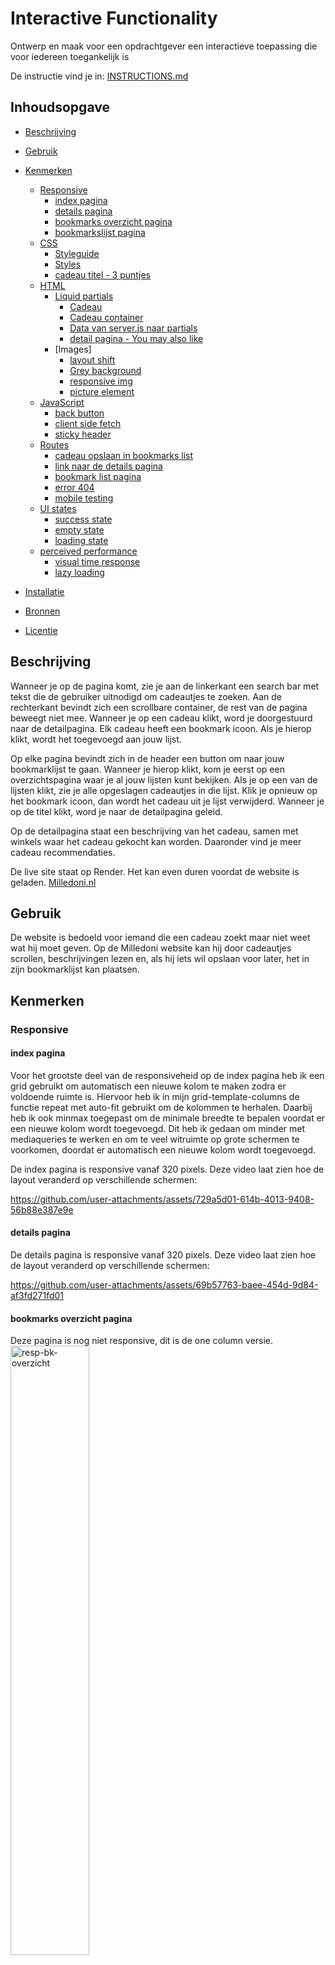 # Interactive Functionality

Ontwerp en maak voor een opdrachtgever een interactieve toepassing die voor iedereen toegankelijk is

De instructie vind je in: [INSTRUCTIONS.md](https://github.com/fdnd-task/the-web-is-for-everyone-interactive-functionality/blob/main/docs/INSTRUCTIONS.md)


## Inhoudsopgave

  * [Beschrijving](#beschrijving)

  * [Gebruik](#gebruik)

  * [Kenmerken](#kenmerken)
      * [Responsive](#Responsive)<br/>
          * [index pagina](#index-pagina)<br/>
          * [details pagina](#details-pagina)<br/>
          * [bookmarks overzicht pagina](#bookmarks-overzicht-pagina)<br/>
          * [bookmarkslijst pagina](#bookmarkslijst-pagina)<br/>
      * [CSS](#CSS)<br/>
          * [Styleguide](#Styleguide)<br/>
          * [Styles](#Styles)<br/>
          * [cadeau titel - 3 puntjes](#cadeau-titel---3-puntjes)<br/>
      * [HTML](#HTML)<br/>
          * [Liquid partials](#Liquid-partials)<br/>
              * [Cadeau](#Cadeau)<br/>
              * [Cadeau container](#Cadeau-container)<br/>
              * [Data van server.js naar partials](#Data-van-serverJS-naar-partials)<br/>
              * [detail pagina - You may also like](#detail-pagina---you-may-also-like)<br/>
          * [Images]<br/>
              * [layout shift](#layout-shift)<br/>
              * [Grey background](#grey-background)<br/>
              * [responsive img](#responsive-img)<br/>
              * [picture element](#picture-element)<br/>
      * [JavaScript](#JavaScript)<br/>
          * [back button](#back-button)<br/>
          * [client side fetch](#client-side-fetch)<br/>
          * [sticky header](#sticky-header)<br/>
      * [Routes](#Routes)<br/>
          * [cadeau opslaan in bookmarks list](#cadeau-opslaan-in-bookmarks-list)<br/>
          * [link naar de details pagina](#link-naar-de-details-pagina)<br/>
          * [bookmark list pagina](#bookmark-list-pagina)<br/>
          * [error 404](#error-404)<br/>
          * [mobile testing](#mobile-testing)<br/>
      * [UI states](#UI-states)<br/>
          * [success state](#success-state)<br/>
          * [empty state](#empty-state)<br/>
          * [loading state](#loading-state)<br/>
      * [perceived performance](#perceived-performance)<br/>
          * [visual time response](#visual-time-response)<br/>
          * [lazy loading](#lazy-loading)<br/>

  * [Installatie](#installatie)

  * [Bronnen](#bronnen)

  * [Licentie](#licentie)

## Beschrijving
<!-- Bij Beschrijving staat kort beschreven wat voor project het is en wat je hebt gemaakt -->
<!-- Voeg een mooie poster visual of video toe 📸 -->
<!-- Voeg een link toe naar GitHub Pages 🌐-->
Wanneer je op de pagina komt, zie je aan de linkerkant een search bar met tekst die de gebruiker uitnodigd om cadeautjes te zoeken.
Aan de rechterkant bevindt zich een scrollbare container, de rest van de pagina beweegt niet mee.
Wanneer je op een cadeau klikt, word je doorgestuurd naar de detailpagina.
Elk cadeau heeft een bookmark icoon. Als je hierop klikt, wordt het toegevoegd aan jouw lijst.

Op elke pagina bevindt zich in de header een button om naar jouw bookmarklijst te gaan.
Wanneer je hierop klikt, kom je eerst op een overzichtspagina waar je al jouw lijsten kunt bekijken.
Als je op een van de lijsten klikt, zie je alle opgeslagen cadeautjes in die lijst.
Klik je opnieuw op het bookmark icoon, dan wordt het cadeau uit je lijst verwijderd.
Wanneer je op de titel klikt, word je naar de detailpagina geleid.

Op de detailpagina staat een beschrijving van het cadeau, samen met winkels waar het cadeau gekocht kan worden.
Daaronder vind je meer cadeau recommendaties.

De live site staat op Render. Het kan even duren voordat de website is geladen.
[Milledoni.nl](https://user-experience-enhanced-website-0mef.onrender.com)

## Gebruik
<!-- Bij Gebruik staat de user story, hoe het werkt en wat je er mee kan. -->
De website is bedoeld voor iemand die een cadeau zoekt maar niet weet wat hij moet geven.
Op de Milledoni website kan hij door cadeautjes scrollen, beschrijvingen lezen en, als hij iets wil opslaan voor later, het in zijn bookmarklijst kan plaatsen.

## Kenmerken
<!-- Bij Kenmerken staat welke technieken zijn gebruikt en hoe. Wat is de HTML structuur? Wat zijn de belangrijkste dingen in CSS? Wat is er met JS gedaan en hoe? Misschien heb je iets met NodeJS gedaan, of heb je een framework of library gebruikt? -->
### Responsive
#### index pagina
Voor het grootste deel van de responsiveheid op de index pagina heb ik een grid gebruikt om automatisch een nieuwe kolom te maken zodra er voldoende ruimte is. Hiervoor heb ik in mijn grid-template-columns de functie repeat met auto-fit gebruikt om de kolommen te herhalen. Daarbij heb ik ook minmax toegepast om de minimale breedte te bepalen voordat er een nieuwe kolom wordt toegevoegd.
Dit heb ik gedaan om minder met mediaqueries te werken en om te veel witruimte op grote schermen te voorkomen, doordat er automatisch een nieuwe kolom wordt toegevoegd.

De index pagina is responsive vanaf 320 pixels. Deze video laat zien hoe de layout veranderd op verschillende schermen:<br/>

https://github.com/user-attachments/assets/729a5d01-614b-4013-9408-56b88e387e9e


#### details pagina
De details pagina is responsive vanaf 320 pixels. Deze video laat zien hoe de layout veranderd op verschillende schermen:<br/>

https://github.com/user-attachments/assets/69b57763-baee-454d-9d84-af3fd271fd01

#### bookmarks overzicht pagina
Deze pagina is nog niet responsive, dit is de one column versie.<br/>
<img src="/bewijslast/resp-bk-overzicht.png" alt="resp-bk-overzicht" style="width: 50%;">


#### bookmarkslijst pagina
De bookmarkslijst pagina is ook responsive vanaf 320 pixels. Deze video laat zien hoe de layout veranderd op verschillende schermen:<br/>

https://github.com/user-attachments/assets/7bc22186-fdb5-4781-baea-31507d01cd20

### CSS
### Styleguide
De huisstijl is gebaseerd op dit [figma design](https://www.figma.com/design/4NBbUuyXIrZ7VFHaDAHJLs/milledoni-design?node-id=6-23251&t=GgUuJZRB3GWeNTFB-1)

De font sizes voor de titels zijn responsive gemaakt met clamp(), zodat ze op kleine schermen niet te groot lijken.
Tijdens de sprint review van sprint 9 gaf de opdrachtgever aan dat de font sizes niet overeenkwamen met het design. Dit kwam doordat ik gebruikmaakte van responsive font sizes.

Om dit op te lossen heb ik media queries gebruikt:
– Op de desktop versie gebruik ik vaste font sizes, zodat deze overeenkomen met het design.
– Op mobiele apparaten blijven de responsive font sizes actief, zodat de tekst goed schaalt en niet te groot wordt weergegeven.
https://github.com/vsheo/user-experience-enhanced-website/blob/584e67f860e7df4a24380b985f87eff62b19aff7/public/styles/milledoni.css#L33-L40

Naamgeving van custom properties: Het eerste woord (en soms ook het tweede) geeft aan waarvoor de custom property bedoeld is, en het laatste woord geeft aan wat er wordt veranderd.

Bijvoorbeeld, 'background-primary': het eerste woord geeft aan dat het voor de achtergrond bedoeld is, en het tweede woord geeft aan dat het de primaire kleur is.
https://github.com/vsheo/user-experience-enhanced-website/blob/584e67f860e7df4a24380b985f87eff62b19aff7/public/styles/milledoni.css#L13

In dit voorbeeld gebruik ik twee woorden om aan te geven voor welk element de custom property bedoeld is, en daarna wat het veranderd.
voorbeeld
--font-weight-regular
font-weight geeft aan dat het met de fonts te maken heeft, en regular geeft aan dat het de standaard font weight is.
voor de font weight benaming heb ik aangehouden hoe het in de font .ttf file heeft
hier zijn de font-weight cuistom properties in css stylesheet
https://github.com/vsheo/user-experience-enhanced-website/blob/584e67f860e7df4a24380b985f87eff62b19aff7/public/styles/milledoni.css#L42-L47

### Styles
In de Liquid-bestanden hebben de partials en elke pagina hun eigen CSS, die genest is. De main van de pagina's wordt genoemd naar de pagina naam, gevolgd door -main. Voor de partials gebruiken ze de class van de container.<br/>
<img src="/bewijslast/css-main-nest.png" alt="css-main-nest" style="width: 50%;"><br/>
<img src="/bewijslast/css-partials-nest.png" alt="css-partials-nest" style="width: 50%;">

Verder zijn alle HTML blokken in CSS ook genest. Bijvoorbeeld een article met meerdere elementen daarin.
In HTML geef ik het een class, en in CSS worden alle elementen binnen die class op dezelfde volgorde genest.
Voorbeeld van een article:
https://github.com/vsheo/user-experience-enhanced-website/blob/584e67f860e7df4a24380b985f87eff62b19aff7/views/details.liquid#L46-L53
Bijbehorende CSS:
https://github.com/vsheo/user-experience-enhanced-website/blob/584e67f860e7df4a24380b985f87eff62b19aff7/public/styles/style.css#L529-L613


### cadeau titel - 3 puntjes
Sommige cadeautjes hebben lange titels, waardoor sommige cadeautjes hoger werden dan andere.
Dit kwam doordat de titels soms meerdere regels in beslag namen.
Ik heb dit opgelost door de titels te verkorten met drie puntjes als ze te lang zijn:
– Op mobiel worden titels beperkt tot maximaal 1 regel.
– Op desktop versie tot maximaal 2 regels.

Hierdoor blijven alle cadeaukaartjes even hoog en behouden ze een consistente layout.

Verkorte titel op mobiel:
<img src="/bewijslast/gift-title-1.png" alt="gift-title-1" style="width: 50%;">
verkorte titel op desktop:
<img src="/bewijslast/gift-title-2.png" alt="gift-title-2" style="width: 50%;">


### HTML
In HTML hebben blok elementen, zoals article, een lege regel erboven en eronder.
Inline elementen, zoals svg en anchor tag, staan op één regel.

Er zijn soms uitzonderingen, zoals een anchor tag met een svg en tekst erin. In dat geval krijgen zowel de svg als de tekst hun eigen regel, zodat alle elementen binnen de anchor tag zichtbaar blijven.
https://github.com/vsheo/user-experience-enhanced-website/blob/584e67f860e7df4a24380b985f87eff62b19aff7/views/bk-overzicht.liquid#L25-L28


### Liquid partials
De herhalende stukken HTML-code op de website zijn in een aparte Liquid-bestand geplaatst. Hierdoor kunnen ze met Liquid op de juiste plek worden ingeladen. Ik heb dit gedaan zodat ik dezelfde code op meerdere plekken kan gebruiken, wat mijn code DRY (Don't Repeat Yourself) maakt. Als er een aanpassing in de HTML nodig is, hoeft dit maar op plek te gebeuren.


#### Cadeau
Dit article voor de cadeautjes wordt gebruikt op de index pagina, de detail pagina en de bookmarklijst pagina.
https://github.com/vsheo/user-experience-enhanced-website/blob/584e67f860e7df4a24380b985f87eff62b19aff7/views/partials/article-gift.liquid#L1-L39
Cadeau index pagina:<br/>
<img src="/bewijslast/dry-article-1.png" alt="dry-article-1" style="width: 50%;"><br/>
Cadeau details pagina:<br/>
<img src="/bewijslast/dry-article-2.png" alt="dry-article-2" style="width: 50%;"><br/>
Cadeau bookmarks pagina:<br/>
<img src="/bewijslast/dry-article-3.png" alt="dry-article-3" style="width: 50%;">

#### Cadeau container
De container onderaan de details pagina is hetzelfde als op de index pagina, met een paar kleine verschillen.
De code voor de container is in CSS op een centrale plek geplaatst, zodat deze op beide pagina's werkt. Voor kleine aanpassingen per pagina, zoals margins, zijn deze genest, zodat ze elkaar niet beïnvloeden.
Dit is de CSS voor de container:
https://github.com/vsheo/user-experience-enhanced-website/blob/584e67f860e7df4a24380b985f87eff62b19aff7/public/styles/style.css#L820-L845
Hier worden media queeries gemaakt die alleen op de index pagina gebruikt worden voor deze container:
https://github.com/vsheo/user-experience-enhanced-website/blob/584e67f860e7df4a24380b985f87eff62b19aff7/public/styles/style.css#L359-L373
En hier wordt op de details pagina de container veranderd naar een horizontrale scroll container:
https://github.com/vsheo/user-experience-enhanced-website/blob/584e67f860e7df4a24380b985f87eff62b19aff7/public/styles/style.css#L701-L719
container index pagina:<br/>
<img src="/bewijslast/dry-container-1.png" alt="dry-container-1" style="width: 50%;"><br/>
container details pagina:<br/>
<img src="/bewijslast/dry-container-2.png" alt="dry-container-2" style="width: 50%;">

#### Data van serverJS naar partials
In de index route geef ik de gegevens van alle cadeaus en de gegevens van alle bookmarks mee.
https://github.com/vsheo/user-experience-enhanced-website/blob/584e67f860e7df4a24380b985f87eff62b19aff7/server.js#L31
Op de index pagina en op de details pagina render ik de container voor alle cadeaus, waarbij ik zowel de gegevens van alle cadeaus als de bookmarks meegeef, omdat ik deze nodig heb om de cadeau kaartjes te genereren.
https://github.com/vsheo/user-experience-enhanced-website/blob/584e67f860e7df4a24380b985f87eff62b19aff7/views/index.liquid#L25
https://github.com/vsheo/user-experience-enhanced-website/blob/584e67f860e7df4a24380b985f87eff62b19aff7/views/details.liquid#L74
In de container gebruik ik eerst een if statement om te controleren of clickedGift.id aanwezig is.
Als dit het geval is, wordt de versie voor de detail pagina weergegeven.
Als clickedGift.id niet aanwezig is, wordt de code onder de else statement uitgevoerd, dit is de versie voor de indexpagina.
https://github.com/vsheo/user-experience-enhanced-website/blob/584e67f860e7df4a24380b985f87eff62b19aff7/views/partials/container-gift.liquid#L2-L20
De data om de cadeau kaartjes te maken wordt met een for loop één voor één gegenereerd.
Het cadeau dat op dat moment geopend is op de detail pagina hoeft niet opnieuw in deze container te worden weergegeven.
Daarom filter ik dit specifieke cadeau eruit met een unless statement: als de gift.id gelijk is aan clickedGift.id, wordt het overgeslagen.
https://github.com/vsheo/user-experience-enhanced-website/blob/584e67f860e7df4a24380b985f87eff62b19aff7/views/partials/container-gift.liquid#L7
In de partial van het cadeau gebruik ik de data voor de afbeelding, de naam van het cadeau, de slug voor de link naar de details pagina en de bookmarkgegevens om te bepalen of het cadeau een leeg of gekleurd bookmark icoon nodig heeft.
https://github.com/vsheo/user-experience-enhanced-website/blob/584e67f860e7df4a24380b985f87eff62b19aff7/views/partials/article-gift.liquid#L5-L37


#### detail pagina - You may also like
in het design was er hier een grote verticale scroll container.

<img src="/bewijslast/gift-container-details-figma.png" alt="gift-container-details-figma" style="width: 50%;">

Ik heb ervoor gekozen om de verticale scrollcontainer om te zetten naar een horizontale.
Mijn gedachte achter deze wijziging is dat de detail pagina gericht is op het cadeau waar de gebruiker op dat moment naar kijkt.
Daarom wilde ik de focus bij dit cadeau houden, in plaats van de gebruiker af te leiden met andere cadeaus.
Op dit moment toon ik 6 cadeaus, en als de gebruiker meer resultaten wil zien, is er een knop die de gebruiker terug naar de hoofdpagina brengt om verder te zoeken.

Ik heb deze wijziging voorgesteld aan de opdrachtgever tijdens de sprint review, en de opdrachtgever vond dit een goed idee.

De nieuwe container:
<img src="/bewijslast/gift-container-details-new.png" alt="gift-container-details-new" style="width: 50%;">


### Images
#### layout shift
Afbeeldingen hebben in de HTML een vaste hoogte en breedte. Hierdoor ontstaat er geen layout shift wanneer de HTML eerst wordt geladen en de afbeeldingen later ingeladen worden.

voorbeeld op een img element
https://github.com/vsheo/user-experience-enhanced-website/blob/8a1189782cb37f1a33e628c4817e583318b5c61f/views/index.liquid#L16

Voor afbeeldingen uit Directus gebruik ik ?format=avif&width=343&height=295 om het formaat, de width en height op te geven.
https://github.com/vsheo/user-experience-enhanced-website/blob/8a1189782cb37f1a33e628c4817e583318b5c61f/views/partials/article-gift.liquid#L10-L14


#### responsive img
In Directus hebben sommige cadeaus een img tag. Met de code die in deze tag staat, kun je de afbeelding ophalen via de URL:
https://fdnd-agency.directus.app/assets/ + img tag
Directus ondersteunt ook het opvragen van afbeeldingen in specifieke formaten, zoals avif of webp. Dit doe je door filters toe te voegen, bijvoorbeeld:
?format=avif
Daarnaast kun je ook een specifieke hoogte en breedte meegeven om layout shifts te voorkomen. bijvoorbeeld:
?format=avif&width=343&height=295
Door deze filters te gebruiken, kun je next gen image formats gebruiken en layout shifts op je website voorkomen.

https://github.com/vsheo/user-experience-enhanced-website/blob/8a1189782cb37f1a33e628c4817e583318b5c61f/views/partials/article-gift.liquid#L10-L14


#### picture element
In de HTML heb ik het picture element gebruikt.
Dit element maakt het mogelijk om meerdere image formats aan te bieden. De browser kiest automatisch het eerste source element waarvan het formaat ondersteund wordt.
Als geen van de source formaten wordt ondersteund, valt de browser automatisch terug op de img tag binnen het picture element.

https://github.com/vsheo/user-experience-enhanced-website/blob/8a1189782cb37f1a33e628c4817e583318b5c61f/views/partials/article-gift.liquid#L10-L14


#### Grey background
Om aan de gebruiker te laten zien dat er nog iets ingeladen moet worden, heb ik een grijze achtergrond toegevoegd.
Dit heb ik gedaan door een div met een grijze achtergrond voor de picture tag te plaatsen die uiteindelijk de afbeelding toont.
Binnen de grid bevinden beide elementen zich op exact dezelfde grid area, waardoor de afbeelding over de grijze achtergrond heen komt te staan.

<img src="/bewijslast/skeleton-state-2.png" alt="skeleton-state-2" style="width: 50%;">

### JavaScript
#### back button
Op de detailpagina is er een terugknop.
Omdat je zowel via de index pagina als via de bookmarklijst pagina naar de detail pagina kunt gaan, kon ik geen "href" gebruiken om naar de vorige pagina terug te gaan.
Daarom heb ik met JavaScript de functie window.history.back(); gebruikt, zodat je naar de vorige pagina wordt geleid wanneer er op de knop wordt geklikt.
https://github.com/vsheo/user-experience-enhanced-website/blob/584e67f860e7df4a24380b985f87eff62b19aff7/public/scripts/main.js#L30-L43


#### client side fetch
Als er een fetch op de pagina plaatsvindt, dan gaat JavaScript luisteren naar een submit event. Het element waarop de submit plaatsvindt, slaan we op als een variabele.
https://github.com/vsheo/user-experience-enhanced-website/blob/584e67f860e7df4a24380b985f87eff62b19aff7/public/scripts/main.js#L52-L57

De browser wil op dat moment de pagina automatisch refreshen, maar wij voorkomen dit met preventDefault(). In plaats van een pagina refresh voegen we een class toe aan het element waarop het event plaatsvond.
https://github.com/vsheo/user-experience-enhanced-website/blob/584e67f860e7df4a24380b985f87eff62b19aff7/public/scripts/main.js#L70-L72

Deze class start een css animatie van een loader die ronddraaid. Dit blijft zo totdat het cadeau in de bookmarkslijst staat.
https://github.com/vsheo/user-experience-enhanced-website/blob/584e67f860e7df4a24380b985f87eff62b19aff7/public/styles/style.css#L897-L943

Daarna doen we een fetch naar de server, die HTML teruggeeft.
https://github.com/vsheo/user-experience-enhanced-website/blob/584e67f860e7df4a24380b985f87eff62b19aff7/public/scripts/main.js#L77-L84

De browser zou normaal de HTML parsen naar de DOM, maar omdat we preventDefault() hebben gebruikt, moeten we dit nu zelf doen.
https://github.com/vsheo/user-experience-enhanced-website/blob/584e67f860e7df4a24380b985f87eff62b19aff7/public/scripts/main.js#L88-L89

Nadat we de HTML hebben ontvangen, kunnen we met het data-enhanced attribuut zoeken waar de nieuwe HTML geplaatst moet worden.
https://github.com/vsheo/user-experience-enhanced-website/blob/584e67f860e7df4a24380b985f87eff62b19aff7/public/scripts/main.js#L94-L96

Vervolgens kunnen we de loading class verwijderen en de nieuwe HTML in de DOM plaatsen.
https://github.com/vsheo/user-experience-enhanced-website/blob/584e67f860e7df4a24380b985f87eff62b19aff7/public/scripts/main.js#L99-L103


#### sticky header
De header verdwijnt bij scrollen naar beneden en verschijnt weer bij scrollen naar boven.
Ik heb dit gedaan zodat de cadeau container op de index pagina de volledige hoogte van het scherm kan gebruiken voor de .
Voor mobiele apparaten is dit heel handig, omdat het scherm kleiner is. Als de gebruiker ver naar beneden is gescrold, hoeft die niet helemaal terug naar boven om de header weer te zien.

# video header

### Routes
#### cadeau opslaan in bookmarks list
Op de index pagina heeft elk cadeau een POST methode gekoppeld aan het bookmark icoon.
Wanneer dit icoon wordt geklikt, wordt het cadeau toegevoegd aan de bookmarklijst in de database.
Dit gebeurt door de ID van het cadeau mee te geven.
https://github.com/vsheo/user-experience-enhanced-website/blob/584e67f860e7df4a24380b985f87eff62b19aff7/views/partials/article-gift.liquid#L19
In server.js wordt de id opgehaald met request.params.id. Deze id gebruik ik vervolgens in een fetch URL.
De URL filtert specifiek naar dit cadeau in de bookmarklijst.
https://github.com/vsheo/user-experience-enhanced-website/blob/584e67f860e7df4a24380b985f87eff62b19aff7/server.js#L39-L47
Met een if statement wordt gecontroleerd of er iets staat in de JSON die door de URL wordt opgehaald.
Als data.length van de gefetchte JSON groter is dan 0, betekent dit dat het cadeau al in de bookmarklijst staat.
Het cadeau wordt dan met de DELETE methode uit de database verwijderd.
https://github.com/vsheo/user-experience-enhanced-website/blob/584e67f860e7df4a24380b985f87eff62b19aff7/server.js#L50-L57
Als de respons leeg is, betekent dit dat het cadeau nog niet in de bookmarklijst staat.
Nu kunnen we het toevoegen aan de bookmarklijst met een POST methode.
Dit doen we door de id van het cadeau op te slaan als milledoni_products_id en ook een user-id mee te geven, zodat het cadeau in de persoonlijke lijst van de gebruiker kan worden opgeslagen.
https://github.com/vsheo/user-experience-enhanced-website/blob/584e67f860e7df4a24380b985f87eff62b19aff7/server.js#L61-L72
Nadat dit is gedaan, wordt de gebruiker weer teruggebracht naar de indexpagina.


#### link naar de details pagina
Wanneer er op de titel van het cadeau wordt geklikt, kom je op de detailpagina van dat cadeau terecht.
Dit wordt gedaan door de slug mee te geven in de link.
https://github.com/vsheo/user-experience-enhanced-website/blob/584e67f860e7df4a24380b985f87eff62b19aff7/views/partials/article-gift.liquid#L17
In server.js wordt de slug opgehaald met request.params. Hiermee wordt een fetch URL gemaakt die filtert op het cadeau met deze slug.
https://github.com/vsheo/user-experience-enhanced-website/blob/584e67f860e7df4a24380b985f87eff62b19aff7/server.js#L85-L94
De data van het cadeau wordt daarna meegegeven naar de detail pagina.
https://github.com/vsheo/user-experience-enhanced-website/blob/584e67f860e7df4a24380b985f87eff62b19aff7/server.js#L103
In de URL staat de slug van het cadeau, waardoor de gebruiker ook kan zien op welke pagina hij zich bevindt.


#### bookmark list pagina
Op de bookmarks overzichtpagina kun je een lijst openen. Dit wordt gedaan door de name van de lijst mee te geven.
https://github.com/vsheo/user-experience-enhanced-website/blob/584e67f860e7df4a24380b985f87eff62b19aff7/views/bk-overzicht.liquid#L10-L12
In server.js wordt de naam gebruikt om een fetch URL te maken die alle opgeslagen cadeautjes van die lijst ophaalt.
https://github.com/vsheo/user-experience-enhanced-website/blob/584e67f860e7df4a24380b985f87eff62b19aff7/server.js#L173-L176
Deze URL haalt alleen de id van het cadeau op, maar niet de rest van de data.
Omdat milledoni_products_id uit de vorige URL overeenkomt met de id in de JSON met alle cadeaugegevens, kunnen we een array maken met alle milledoni_products_id's
https://github.com/vsheo/user-experience-enhanced-website/blob/584e67f860e7df4a24380b985f87eff62b19aff7/server.js#L178-L185
Nu kunnen we met deze id's een nieuwe fetch URL maken die de rest van de data ophaalt.
Directus heeft al een methode om een array mee te geven in een URL.
Dus hoeven wij alleen nog de filter te schrijven en de array op de juiste plek in de URL te plaatsen.
https://github.com/vsheo/user-experience-enhanced-website/blob/584e67f860e7df4a24380b985f87eff62b19aff7/server.js#L189
Deze data wordt meegegeven aan de bookmarklijst pagina om de cadeau artikelen in te laden.


#### error 404
Als er een URL is die niet bestaat, komt de gebruiker op een error 404 pagina terecht.
Als de response van de URL een 404 statuscode teruggeeft, betekent dit dat de pagina niet gevonden is.
In dat geval gebruiken we render('404.liquid') om de error pagina in te laden.
https://github.com/vsheo/user-experience-enhanced-website/blob/584e67f860e7df4a24380b985f87eff62b19aff7/server.js#L198-L201
Op deze pagina is er een link terug naar de hoofdpagina.<br/>
<img src="/bewijslast/error-404-pagina.png" alt="error-404-pagina" style="width: 50%;">


#### mobile testing
In de app.listen heb ik '0.0.0.0' toegevoegd. Dit zorgt ervoor dat de server luistert naar alle HTTP verzoeken op het netwerk.
https://github.com/vsheo/user-experience-enhanced-website/blob/584e67f860e7df4a24380b985f87eff62b19aff7/server.js#L208
Je kunt deze localhost website op je telefoon testen met het volgende:<br/>
"het IP-adres van de computer" + :8000<br/>
8000 is het poortnummer dat je zelf meegeeft voor de localhost


### UI states
#### success state
Wanneer er op het bookmark icoon wordt geklikt, wordt het cadeau toegevoegd aan de bookmarklijst. Als feedforward gebruik ik een bookmark icoon met een plus erin. Wanneer hierop wordt geklikt, wordt het cadeau toegevoegd aan de bookmarklijst. Nadat het cadeau in de bookmarklijst staat, verandert het bookmark icoon naar een zwarte versie, dit is feedback aan de gebruiker. Dit heb ik gedaan zodat de gebruiker op de index en details pagina kan zien welke cadeaus al in zijn bookmarklijst staan.<br/>

index pagina

https://github.com/user-attachments/assets/35d983ac-8957-4e97-b50a-7b58490ff6f1

details pagina

https://github.com/user-attachments/assets/6fe291c6-4f57-4af0-8183-18b4b1bfc824


#### empty state
Als er geen cadeaus zijn opgeslagen in de bookmarklijst, is er op de bookmarklijst pagina een video voorbeeld van hoe de gebruiker cadeaus kan opslaan.<br/>
Deze pagina/state heb ik gemaakt zodat gebruikers weten dat hun lijst leeg is, en in geval ze niet weten hoe ze cadeaus kunnen toevoegen, heb ik een voorbeeld video gemaakt.<br/>
<img src="/bewijslast/empty-bookmark-list.png" alt="empty-bookmark-list" style="width: 50%;">


### perceived performance
#### visual time response
Ik heb een loading animatie toegevoegd aan de bookmarks.
Als het iets langer duurt om een item toe te voegen aan de bookmarklijst, ziet de gebruiker deze animatie.
Zo krijgt de gebruiker feedback dat er iets aan het gebeuren is.

# video add to bookmarks

#### lazy loading
Op de afbeeldingen heb ik in de HTML de tag loading="lazy" toegevoegd.
Dit betekent dat afbeeldingen pas worden ingeladen wanneer ze in beeld komen.
Afbeeldingen die verder onderaan de pagina staan, worden daardoor pas later geladen.
Dit zorgt ervoor dat de website sneller zichtbaar is voor de gebruiker.

https://github.com/vsheo/user-experience-enhanced-website/blob/8a1189782cb37f1a33e628c4817e583318b5c61f/views/partials/article-gift.liquid#L13


## Installatie
<!-- Bij Installatie staat hoe een andere developer aan jouw repo kan werken -->
- Download de nieuwste versie van Node.js (https://nodejs.org/en) op je laptop of computer.
- Fork deze repository en clone deze naar je laptop.
- Open de repository in GitHub.
- Open de terminal in VS Code en voer het volgende command uit:
    - 'npm install'
- Zodra de installatie klaar is, voer je het volgende commando uit om de website op localhost te starten:
    - 'npm start'
- Als alles goed is gegaan, krijg je in de terminal een link naar de juiste localhost. Klik hierop om de website in de browser te openen.
- Om de website te stoppen, voer je in de VS Code terminal het volgende command uit:
    - 'Ctrl + C'

## Bronnen

## Licentie

This project is licensed under the terms of the [MIT license](./LICENSE).
